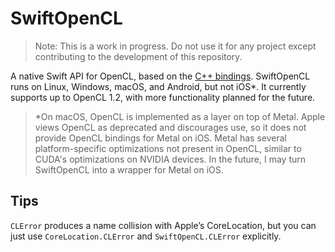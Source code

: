 # SwiftOpenCL

> Note: This is a work in progress. Do not use it for any project except contributing to the development of this repository.

A native Swift API for OpenCL, based on the [C++ bindings](https://github.com/KhronosGroup/OpenCL-CLHPP). SwiftOpenCL runs on Linux, Windows, macOS, and Android, but not iOS\*. It currently supports up to OpenCL 1.2, with more functionality planned for the future.

> \*On macOS, OpenCL is implemented as a layer on top of Metal. Apple views OpenCL as deprecated and discourages use, so it does not provide OpenCL bindings for Metal on iOS. Metal has several platform-specific optimizations not present in OpenCL, similar to CUDA's optimizations on NVIDIA devices. In the future, I may turn SwiftOpenCL into a wrapper for Metal on iOS.

## Tips

`CLError` produces a name collision with Apple’s CoreLocation, but you can just use `CoreLocation.CLError` and `SwiftOpenCL.CLError` explicitly.
